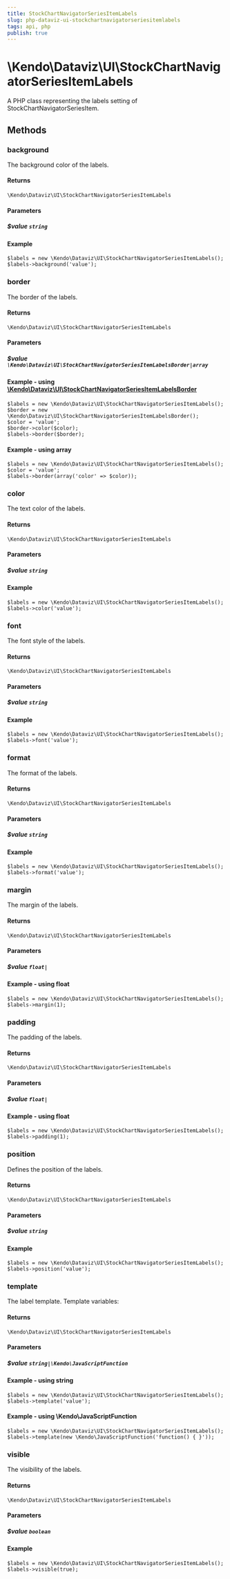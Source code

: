 ```yaml
---
title: StockChartNavigatorSeriesItemLabels
slug: php-dataviz-ui-stockchartnavigatorseriesitemlabels
tags: api, php
publish: true
---
```


# \Kendo\Dataviz\UI\StockChartNavigatorSeriesItemLabels

A PHP class representing the labels setting of StockChartNavigatorSeriesItem.


## Methods

### background
The background color of the labels.

#### Returns
`\Kendo\Dataviz\UI\StockChartNavigatorSeriesItemLabels`

#### Parameters

##### $value `string`



#### Example 
    $labels = new \Kendo\Dataviz\UI\StockChartNavigatorSeriesItemLabels();
    $labels->background('value');

### border

The border of the labels.

#### Returns
`\Kendo\Dataviz\UI\StockChartNavigatorSeriesItemLabels`

#### Parameters

##### $value `\Kendo\Dataviz\UI\StockChartNavigatorSeriesItemLabelsBorder|array`


#### Example - using [\Kendo\Dataviz\UI\StockChartNavigatorSeriesItemLabelsBorder](/api/wrappers/php/kendo/dataviz/ui/stockchartnavigatorseriesitemlabelsborder)

    $labels = new \Kendo\Dataviz\UI\StockChartNavigatorSeriesItemLabels();
    $border = new \Kendo\Dataviz\UI\StockChartNavigatorSeriesItemLabelsBorder();
    $color = 'value';
    $border->color($color);
    $labels->border($border);

#### Example - using array

    $labels = new \Kendo\Dataviz\UI\StockChartNavigatorSeriesItemLabels();
    $color = 'value';
    $labels->border(array('color' => $color));

### color
The text color of the labels.

#### Returns
`\Kendo\Dataviz\UI\StockChartNavigatorSeriesItemLabels`

#### Parameters

##### $value `string`



#### Example 
    $labels = new \Kendo\Dataviz\UI\StockChartNavigatorSeriesItemLabels();
    $labels->color('value');

### font
The font style of the labels.

#### Returns
`\Kendo\Dataviz\UI\StockChartNavigatorSeriesItemLabels`

#### Parameters

##### $value `string`



#### Example 
    $labels = new \Kendo\Dataviz\UI\StockChartNavigatorSeriesItemLabels();
    $labels->font('value');

### format
The format of the labels.

#### Returns
`\Kendo\Dataviz\UI\StockChartNavigatorSeriesItemLabels`

#### Parameters

##### $value `string`



#### Example 
    $labels = new \Kendo\Dataviz\UI\StockChartNavigatorSeriesItemLabels();
    $labels->format('value');

### margin
The margin of the labels.

#### Returns
`\Kendo\Dataviz\UI\StockChartNavigatorSeriesItemLabels`

#### Parameters

##### $value `float|`



#### Example  - using float
    $labels = new \Kendo\Dataviz\UI\StockChartNavigatorSeriesItemLabels();
    $labels->margin(1);

### padding
The padding of the labels.

#### Returns
`\Kendo\Dataviz\UI\StockChartNavigatorSeriesItemLabels`

#### Parameters

##### $value `float|`



#### Example  - using float
    $labels = new \Kendo\Dataviz\UI\StockChartNavigatorSeriesItemLabels();
    $labels->padding(1);

### position
Defines the position of the labels.

#### Returns
`\Kendo\Dataviz\UI\StockChartNavigatorSeriesItemLabels`

#### Parameters

##### $value `string`



#### Example 
    $labels = new \Kendo\Dataviz\UI\StockChartNavigatorSeriesItemLabels();
    $labels->position('value');

### template
The label template. Template variables:

#### Returns
`\Kendo\Dataviz\UI\StockChartNavigatorSeriesItemLabels`

#### Parameters

##### $value `string|\Kendo\JavaScriptFunction`



#### Example  - using string
    $labels = new \Kendo\Dataviz\UI\StockChartNavigatorSeriesItemLabels();
    $labels->template('value');

#### Example  - using \Kendo\JavaScriptFunction
    $labels = new \Kendo\Dataviz\UI\StockChartNavigatorSeriesItemLabels();
    $labels->template(new \Kendo\JavaScriptFunction('function() { }'));

### visible
The visibility of the labels.

#### Returns
`\Kendo\Dataviz\UI\StockChartNavigatorSeriesItemLabels`

#### Parameters

##### $value `boolean`



#### Example 
    $labels = new \Kendo\Dataviz\UI\StockChartNavigatorSeriesItemLabels();
    $labels->visible(true);

